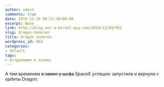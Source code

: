 ```yaml
---
author: admin
comments: true
date: 2010-12-10 06:53:38+00:00
excerpt: None
link: http://blog.not-a-kernel-guy.com/2010/12/09/952
slug: dragon-полетел
title: Dragon полетел.
wordpress_id: 952
categories:
- default
tags:
- Астрономия и космос
---
```


А тем временем <del>в замке у шефа</del> SpaceX успешно запустила и _вернула с орбиты_ Dragon:



